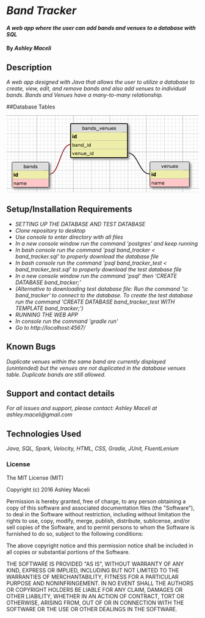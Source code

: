 # _Band Tracker_

#### _A web app where the user can add bands and venues to a database with SQL_

#### By _**Ashley Maceli**_

## Description

_A web app designed with Java that allows the user to utilize a database to create, view, edit, and remove bands and also add venues to individual bands. Bands and Venues have a many-to-many relationship._

##Database Tables

![Database](sqldesigner.png)

## Setup/Installation Requirements

* _SETTING UP THE DATABASE AND TEST DATABASE_
* _Clone repository to desktop_
* _Use console to enter directory with all files_
* _In a new console window run the command 'postgres' and keep running_
* _In bash console run the command 'psql band_tracker < band_tracker.sql' to properly download the database file_
* _In bash console run the command 'psql band_tracker_test < band_tracker_test.sql' to properly download the test database file_
* _In a new console window run the command 'psql' then 'CREATE DATABASE band_tracker;'_
* _(Alternative to downloading test database file: Run the command '\c band_tracker' to connect to the database. To create the test database run the command 'CREATE DATABASE band_tracker_test WITH TEMPLATE band_tracker;')_
* _RUNNING THE WEB APP_
* _In console run the command 'gradle run'_
* _Go to http://localhost:4567/_

## Known Bugs

_Duplicate venues within the same band are currently displayed (unintended) but the venues are not duplicated in the database venues table._
_Duplicate bands are still allowed._

## Support and contact details

_For all issues and support, please contact:
Ashley Maceli at ashley.maceli@gmail.com_

## Technologies Used

_Java, SQL, Spark, Velocity, HTML, CSS, Gradle, JUnit, FluentLenium_

### License

The MIT License (MIT)

Copyright (c) 2016 Ashley Maceli

Permission is hereby granted, free of charge, to any person obtaining a copy
of this software and associated documentation files (the "Software"), to deal
in the Software without restriction, including without limitation the rights
to use, copy, modify, merge, publish, distribute, sublicense, and/or sell
copies of the Software, and to permit persons to whom the Software is
furnished to do so, subject to the following conditions:

The above copyright notice and this permission notice shall be included in all
copies or substantial portions of the Software.

THE SOFTWARE IS PROVIDED "AS IS", WITHOUT WARRANTY OF ANY KIND, EXPRESS OR
IMPLIED, INCLUDING BUT NOT LIMITED TO THE WARRANTIES OF MERCHANTABILITY,
FITNESS FOR A PARTICULAR PURPOSE AND NONINFRINGEMENT. IN NO EVENT SHALL THE
AUTHORS OR COPYRIGHT HOLDERS BE LIABLE FOR ANY CLAIM, DAMAGES OR OTHER
LIABILITY, WHETHER IN AN ACTION OF CONTRACT, TORT OR OTHERWISE, ARISING FROM,
OUT OF OR IN CONNECTION WITH THE SOFTWARE OR THE USE OR OTHER DEALINGS IN THE
SOFTWARE.
